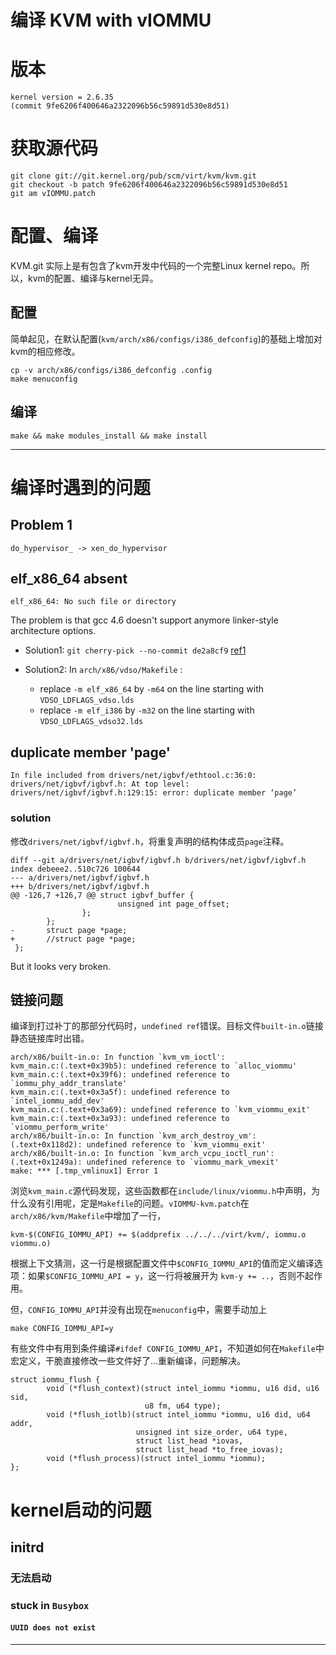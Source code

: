编译 KVM with vIOMMU
==========================

# 版本
    kernel version = 2.6.35
    (commit 9fe6206f400646a2322096b56c59891d530e8d51)

# 获取源代码

    git clone git://git.kernel.org/pub/scm/virt/kvm/kvm.git
    git checkout -b patch 9fe6206f400646a2322096b56c59891d530e8d51
    git am vIOMMU.patch
    

# 配置、编译

KVM.git 实际上是有包含了kvm开发中代码的一个完整Linux kernel repo。所以，kvm的配置、编译与kernel无异。

## 配置

简单起见，在默认配置(`kvm/arch/x86/configs/i386_defconfig`)的基础上增加对kvm的相应修改。

    cp -v arch/x86/configs/i386_defconfig .config
    make menuconfig
    

## 编译

    make && make modules_install && make install

-----

# 编译时遇到的问题

## Problem 1

`do_hypervisor_ -> xen_do_hypervisor`

## elf_x86_64 absent

    elf_x86_64: No such file or directory

The problem is that gcc 4.6 doesn't support anymore linker-style architecture options.  


- Solution1: `git cherry-pick --no-commit de2a8cf9`
[ref1](https://groups.google.com/forum/#!topic/linux.debian.bugs.dist/ndi_20K36xI)

- Solution2: In `arch/x86/vdso/Makefile` :

    - replace `-m elf_x86_64` by `-m64` on the line starting with  `VDSO_LDFLAGS_vdso.lds`
    - replace  `-m elf_i386` by `-m32` on the line starting with  `VDSO_LDFLAGS_vdso32.lds`

## duplicate member 'page'

    In file included from drivers/net/igbvf/ethtool.c:36:0:
    drivers/net/igbvf/igbvf.h: At top level:
    drivers/net/igbvf/igbvf.h:129:15: error: duplicate member ‘page’


### solution

修改`drivers/net/igbvf/igbvf.h`，将重复声明的结构体成员`page`注释。

    diff --git a/drivers/net/igbvf/igbvf.h b/drivers/net/igbvf/igbvf.h
    index debeee2..510c726 100644
    --- a/drivers/net/igbvf/igbvf.h
    +++ b/drivers/net/igbvf/igbvf.h
    @@ -126,7 +126,7 @@ struct igbvf_buffer {
                            unsigned int page_offset;
                    };
            };
    -       struct page *page;
    +       //struct page *page;
     };

But it looks very broken.

## 链接问题

编译到打过补丁的那部分代码时，`undefined ref`错误。目标文件`built-in.o`链接静态链接库时出错。

    arch/x86/built-in.o: In function `kvm_vm_ioctl':
    kvm_main.c:(.text+0x39b5): undefined reference to `alloc_viommu'
    kvm_main.c:(.text+0x39f6): undefined reference to `iommu_phy_addr_translate'
    kvm_main.c:(.text+0x3a5f): undefined reference to `intel_iommu_add_dev'
    kvm_main.c:(.text+0x3a69): undefined reference to `kvm_viommu_exit'
    kvm_main.c:(.text+0x3a93): undefined reference to `viommu_perform_write'
    arch/x86/built-in.o: In function `kvm_arch_destroy_vm':
    (.text+0x118d2): undefined reference to `kvm_viommu_exit'
    arch/x86/built-in.o: In function `kvm_arch_vcpu_ioctl_run':
    (.text+0x1249a): undefined reference to `viommu_mark_vmexit'
    make: *** [.tmp_vmlinux1] Error 1

浏览`kvm_main.c`源代码发现，这些函数都在`include/linux/viommu.h`中声明，为什么没有引用呢，定是`Makefile`的问题。`vIOMMU-kvm.patch`在`arch/x86/kvm/Makefile`中增加了一行，

    kvm-$(CONFIG_IOMMU_API) += $(addprefix ../../../virt/kvm/, iommu.o viommu.o)
    
根据上下文猜测，这一行是根据配置文件中`$CONFIG_IOMMU_API`的值而定义编译选项：如果`$CONFIG_IOMMU_API = y`，这一行将被展开为 `kvm-y += ..`，否则不起作用。

但，`CONFIG_IOMMU_API`并没有出现在`menuconfig`中，需要手动加上

    make CONFIG_IOMMU_API=y
    
有些文件中有用到条件编译`#ifdef CONFIG_IOMMU_API`，不知道如何在`Makefile`中宏定义，干脆直接修改一些文件好了...重新编译，问题解决。



    struct iommu_flush {
            void (*flush_context)(struct intel_iommu *iommu, u16 did, u16 sid,
                                  u8 fm, u64 type);
            void (*flush_iotlb)(struct intel_iommu *iommu, u16 did, u64 addr,
                                unsigned int size_order, u64 type, 
                                struct list_head *iovas,
                                struct list_head *to_free_iovas);
            void (*flush_process)(struct intel_iommu *iommu);
    };

    
# kernel启动的问题

## initrd

### 无法启动

### stuck in `Busybox`

#### `UUID does not exist`












----

